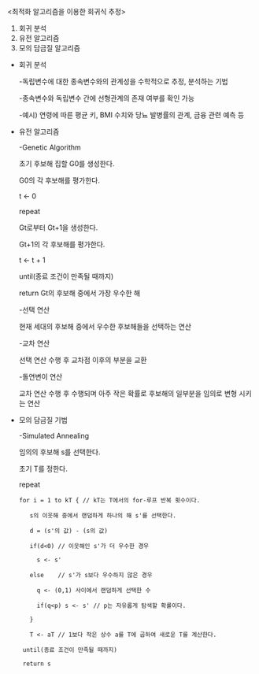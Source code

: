 <최적화 알고리즘을 이용한 회귀식 추정>

1. 회귀 분석
2. 유전 알고리즘
3. 모의 담금질 알고리즘

* 회귀 분석

  -독립변수에 대한 종속변수와의 관계성을 수학적으로 추정, 분석하는 기법
  
  -종속변수와 독립변수 간에 선형관계의 존재 여부를 확인 가능
  
  -예시) 연령에 따른 평균 키, BMI 수치와 당뇨 발병률의 관계, 금융 관련 예측 등
  
* 유전 알고리즘

  -Genetic Algorithm
  
  초기 후보해 집할 G0를 생성한다.
  
  G0의 각 후보해를 평가한다.
  
  t <- 0
  
  repeat
  
     Gt로부터 Gt+1을 생성한다.
     
     Gt+1의 각 후보해를 평가한다.
     
     t <- t + 1
  
  until(종료 조건이 만족될 때까지)
  
  return Gt의 후보해 중에서 가장 우수한 해
  
  -선택 연산
  
  현재 세대의 후보해 중에서 우수한 후보해들을 선택하는 연산
  
  -교차 연산
  
  선택 연산 수행 후 교차점 이후의 부분을 교환
  
  -돌연변이 연산
  
  교차 연산 수행 후 수행되며 아주 작은 확률로 후보해의 일부분을 임의로 변형 시키는 연산
  
* 모의 담금질 기법

   -Simulated Annealing
   
   임의의 후보해 s를 선택한다.
   
   초기 T를 정한다.
   
   repeat
   
      for i = 1 to kT { // kT는 T에서의 for-루프 반복 횟수이다.
      
         s의 이웃해 중에서 랜덤하게 하나의 해 s'를 선택한다.
         
         d = (s'의 값) - (s의 값)
         
         if(d<0) // 이웃해인 s'가 더 우수한 경우
         
           s <- s'
         
         else    // s'가 s보다 우수하지 않은 경우
         
           q <- (0,1) 사이에서 랜덤하게 선택한 수
           
           if(q<p) s <- s' // p는 자유롭게 탐색할 확률이다.
           
         }
         
         T <- aT // 1보다 작은 상수 a를 T에 곱하여 새로운 T를 계산한다.
         
       until(종료 조건이 만족될 때까지)
       
       return s
